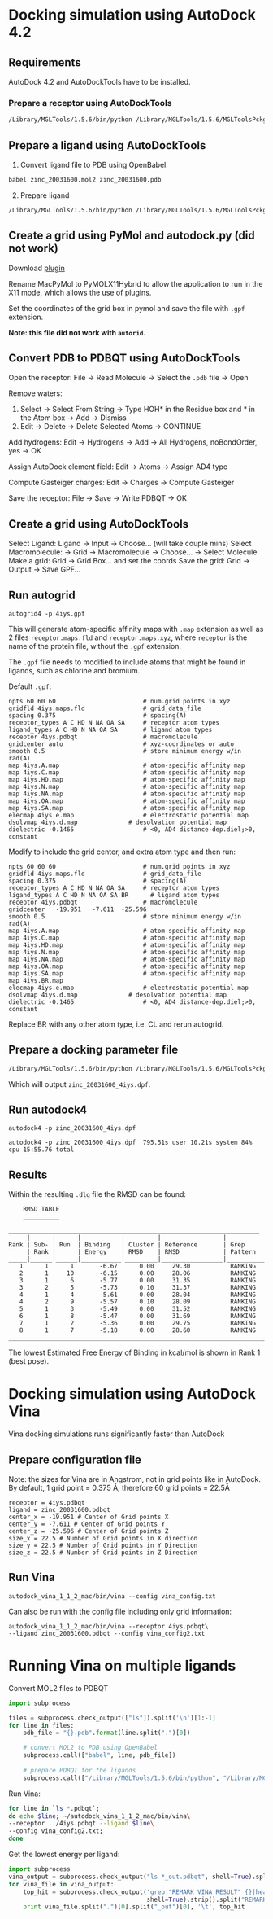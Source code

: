 # Docking simulation using AutoDock 4.2

## Requirements

AutoDock 4.2 and AutoDockTools have to be installed.

### Prepare a receptor using AutoDockTools

```bash
/Library/MGLTools/1.5.6/bin/python /Library/MGLTools/1.5.6/MGLToolsPckgs/AutoDockTools/Utilities24/prepare_receptor4.py -r 4iys.pdb -o 4iys.pdbqt -A checkhydrogens
``` 

## Prepare a ligand using AutoDockTools

1. Convert ligand file to PDB using OpenBabel

```bash
babel zinc_20031600.mol2 zinc_20031600.pdb
```

2. Prepare ligand 

```bash
/Library/MGLTools/1.5.6/bin/python /Library/MGLTools/1.5.6/MGLToolsPckgs/AutoDockTools/Utilities24/prepare_ligand4.py -l zinc_20031600.pdb
```

## Create a grid using PyMol and autodock.py (did not work)

Download [plugin](https://github.com/ADplugin/ADplugin)

Rename MacPyMol to PyMOLX11Hybrid to allow the application to run in the X11 mode, which allows the use of plugins.

Set the coordinates of the grid box in pymol and save the file with `.gpf` extension.

**Note: this file did not work with `autorid`.**

## Convert PDB to PDBQT using AutoDockTools

Open the receptor: File → Read Molecule → Select the `.pdb` file → Open

Remove waters: 

1. Select → Select From String → Type HOH* in the Residue box and * in the Atom box → Add → Dismiss
2. Edit → Delete → Delete Selected Atoms → CONTINUE

Add hydrogens: Edit → Hydrogens → Add → All Hydrogens, noBondOrder, yes → OK

Assign AutoDock element field: Edit → Atoms → Assign AD4 type

Compute Gasteiger charges: Edit → Charges → Compute Gasteiger

Save the receptor: File → Save → Write PDBQT → OK


## Create a grid using AutoDockTools

Select Ligand: Ligand → Input → Choose... (will take couple mins)
Select Macromolecule: → Grid → Macromolecule → Choose... → Select Molecule
Make a grid: Grid → Grid Box... and set the coords
Save the grid: Grid → Output → Save GPF...


## Run autogrid

`autogrid4 -p 4iys.gpf`

This will generate atom-specific affinity maps with `.map` extension as well as 2 files `receptor.maps.fld` and `receptor.maps.xyz`, where `receptor` is the name of the protein file, without the `.gpf` extension.

The `.gpf` file needs to modified to include atoms that might be found in ligands, such as chlorine and bromium.

Default `.gpf`:

```
npts 60 60 60                        # num.grid points in xyz
gridfld 4iys.maps.fld                # grid_data_file
spacing 0.375                        # spacing(A)
receptor_types A C HD N NA OA SA     # receptor atom types
ligand_types A C HD N NA OA SA       # ligand atom types
receptor 4iys.pdbqt                  # macromolecule
gridcenter auto                      # xyz-coordinates or auto
smooth 0.5                           # store minimum energy w/in rad(A)
map 4iys.A.map                       # atom-specific affinity map
map 4iys.C.map                       # atom-specific affinity map
map 4iys.HD.map                      # atom-specific affinity map
map 4iys.N.map                       # atom-specific affinity map
map 4iys.NA.map                      # atom-specific affinity map
map 4iys.OA.map                      # atom-specific affinity map
map 4iys.SA.map                      # atom-specific affinity map
elecmap 4iys.e.map                   # electrostatic potential map
dsolvmap 4iys.d.map              # desolvation potential map
dielectric -0.1465                   # <0, AD4 distance-dep.diel;>0, constant
```

Modify to include the grid center, and extra atom type and then run:

```
npts 60 60 60                        # num.grid points in xyz
gridfld 4iys.maps.fld                # grid_data_file
spacing 0.375                        # spacing(A)
receptor_types A C HD N NA OA SA     # receptor atom types
ligand_types A C HD N NA OA SA BR      # ligand atom types
receptor 4iys.pdbqt                  # macromolecule
gridcenter   -19.951   -7.611  -25.596
smooth 0.5                           # store minimum energy w/in rad(A)
map 4iys.A.map                       # atom-specific affinity map
map 4iys.C.map                       # atom-specific affinity map
map 4iys.HD.map                      # atom-specific affinity map
map 4iys.N.map                       # atom-specific affinity map
map 4iys.NA.map                      # atom-specific affinity map
map 4iys.OA.map                      # atom-specific affinity map
map 4iys.SA.map                      # atom-specific affinity map
map 4iys.BR.map
elecmap 4iys.e.map                   # electrostatic potential map
dsolvmap 4iys.d.map              # desolvation potential map
dielectric -0.1465                   # <0, AD4 distance-dep.diel;>0, constant
```

Replace BR with any other atom type, i.e. CL and rerun autogrid.

## Prepare a docking parameter file

```bash
/Library/MGLTools/1.5.6/bin/python /Library/MGLTools/1.5.6/MGLToolsPckgs/AutoDockTools/Utilities24/prepare_dpf42.py -l zinc_20031600.pdbqt -r 4iys.pdbqt
```

Which will output `zinc_20031600_4iys.dpf`.

## Run autodock4

`autodock4 -p zinc_20031600_4iys.dpf`

`autodock4 -p zinc_20031600_4iys.dpf  795.51s user 10.21s system 84% cpu 15:55.76 total`

## Results

Within the resulting `.dlg` file the RMSD can be found:

```
	RMSD TABLE
	__________

_____________________________________________________________________
     |      |      |           |         |                 |
Rank | Sub- | Run  | Binding   | Cluster | Reference       | Grep
     | Rank |      | Energy    | RMSD    | RMSD            | Pattern
_____|______|______|___________|_________|_________________|___________
   1      1      1       -6.67      0.00     29.30           RANKING
   2      1     10       -6.15      0.00     28.06           RANKING
   3      1      6       -5.77      0.00     31.35           RANKING
   3      2      5       -5.73      0.10     31.37           RANKING
   4      1      4       -5.61      0.00     28.04           RANKING
   4      2      9       -5.57      0.10     28.09           RANKING
   5      1      3       -5.49      0.00     31.52           RANKING
   6      1      8       -5.47      0.00     31.69           RANKING
   7      1      2       -5.36      0.00     29.75           RANKING
   8      1      7       -5.18      0.00     28.60           RANKING
_______________________________________________________________________
```

The lowest Estimated Free Energy of Binding in kcal/mol is shown in Rank 1 (best pose).


# Docking simulation using AutoDock Vina

Vina docking simulations runs significantly faster than AutoDock

## Prepare configuration file

Note: the sizes for Vina are in Angstrom, not in grid points like in AutoDock. By default, 1 grid point = 0.375 Å, therefore 60 grid points = 22.5Å

```
receptor = 4iys.pdbqt
ligand = zinc_20031600.pdbqt
center_x = -19.951 # Center of Grid points X
center_y = -7.611 # Center of Grid points Y
center_z = -25.596 # Center of Grid points Z
size_x = 22.5 # Number of Grid points in X direction
size_y = 22.5 # Number of Grid points in Y Direction
size_z = 22.5 # Number of Grid points in Z Direction
```

## Run Vina

`autodock_vina_1_1_2_mac/bin/vina --config vina_config.txt`

Can also be run with the config file including only grid information:

```
autodock_vina_1_1_2_mac/bin/vina --receptor 4iys.pdbqt\
--ligand zinc_20031600.pdbqt --config vina_config2.txt
```

# Running Vina on multiple ligands

Convert MOL2 files to PDBQT

```python
import subprocess

files = subprocess.check_output(["ls"]).split('\n')[1:-1]
for line in files:
    pdb_file = "{}.pdb".format(line.split(".")[0])

    # convert MOL2 to PDB using OpenBabel
    subprocess.call(["babel", line, pdb_file])
    
    # prepare PDBQT for the ligands
    subprocess.call(["/Library/MGLTools/1.5.6/bin/python", "/Library/MGLTools/1.5.6/MGLToolsPckgs/AutoDockTools/Utilities24/prepare_ligand4.py", "-l", pdb_file])
```

Run Vina:

```bash
for line in `ls *.pdbqt`; 
do echo $line; ~/autodock_vina_1_1_2_mac/bin/vina\
--receptor ../4iys.pdbqt --ligand $line\
--config vina_config2.txt; 
done
```

Get the lowest energy per ligand:

```python
import subprocess
vina_output = subprocess.check_output("ls *_out.pdbqt", shell=True).split('\n')[:-1]
for vina_file in vina_output:
    top_hit = subprocess.check_output('grep "REMARK VINA RESULT" {}|head -1'.format(vina_file),
                                      shell=True).strip().split("REMARK VINA RESULT:")[1].split()[0]
    print vina_file.split(".")[0].split("_out")[0], '\t', top_hit
```

